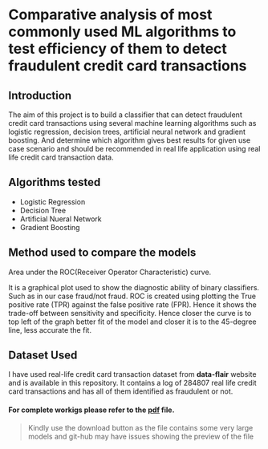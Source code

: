 # Comparative analysis of most commonly used ML algorithms to test efficiency of them to detect fraudulent credit card transactions  
  
## Introduction  

<p> The aim of this project is to build a classifier that can detect fraudulent credit card transactions using
several machine learning algorithms such as logistic regression, decision trees, artificial neural network
and gradient boosting. And determine which algorithm gives best results for given use case scenario and
should be recommended in real life application using real life credit card transaction data. </p>  

## Algorithms tested  

- Logistic Regression  
- Decision Tree  
- Artificial Nueral Network  
- Gradient Boosting  

## Method used to compare the models  

Area under the ROC(Receiver Operator Characteristic) curve.
<p> It is a graphical plot used to show the diagnostic ability of binary classifiers. Such as in our case fraud/not fraud. ROC is created using plotting the True positive rate (TPR) against the false positive rate (FPR). Hence it shows the trade-off between sensitivity and specificity. Hence closer the curve is to top left of the graph better fit of the model and closer it is to the 45-degree line, less accurate the fit. </p>  

## Dataset Used  
  
I have used real-life credit card transaction dataset from <b>data-flair</b> website and is available in this repository. It contains a log of 284807 real life credit card transactions and has all of them identified as fraudulent or not. </p>  

#### For complete workigs please refer to the [pdf](https://github.com/Lord-DVD/CC-Fraud/blob/main/Testing_Different_ML_Algorithms.pdf) file.  

>Kindly use the download button as the file contains some very large models and git-hub may have issues showing the preview of the file
